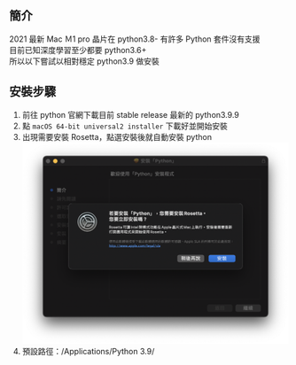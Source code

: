## 簡介
2021 最新 Mac Ｍ1 pro 晶片在 python3.8- 有許多 Python 套件沒有支援   
目前已知深度學習至少都要 python3.6+   
所以以下嘗試以相對穩定 python3.9 做安裝

## 安裝步驟
1. 前往 python 官網下載目前 stable release 最新的 python3.9.9
2. 點 `macOS 64-bit universal2 installer` 下載好並開始安裝
3. 出現需要安裝 Rosetta，點選安裝後就自動安裝 python
  ![](https://github.com/yuning-lin/EnvironmentSetup/blob/main/SetUpPic/python_install_rosetta.png)
4. 預設路徑：/Applications/Python 3.9/
